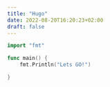 ```yaml
---
title: "Hugo"
date: 2022-08-20T16:20:23+02:00
draft: false
---
```


```go
import "fmt"

func main() {
	fmt.Println("Lets GO!")

}

```
